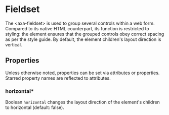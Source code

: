 # Fieldset

The &lt;axa-fieldset&gt; is used to group several controls within a web form. Compared to its native HTML counterpart, its function is restricted to styling: the element ensures that the grouped controls
obey correct spacing as per the style guide. By default, the element children's layout direction is vertical.

## Properties

Unless otherwise noted, properties can be set via attributes or properties.
Starred property names are reflected to attributes.

### horizontal\*

Boolean `horizontal` changes the layout direction of the element's children to horizontal (default: false).
